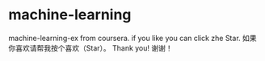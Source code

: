 # machine-learning
machine-learning-ex from coursera.
if you like you can click zhe Star. 
如果你喜欢请帮我按个喜欢（Star）。 
Thank you! 
谢谢！
